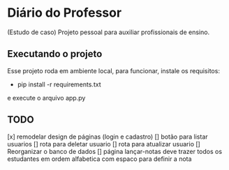 # Diário do Professor

(Estudo de caso) Projeto pessoal para auxiliar profissionais de ensino.

## Executando o projeto
Esse projeto roda em ambiente local, para funcionar, instale os requisitos:
- pip install -r requirements.txt

e execute o arquivo app.py

## TODO
[x] remodelar design de páginas (login e cadastro)
[] botão para listar usuarios
[] rota para deletar usuario
[] rota para atualizar usuario
[] Reorganizar o banco de dados
[] página lançar-notas deve trazer todos os estudantes em ordem alfabetica com espaco para definir a nota
